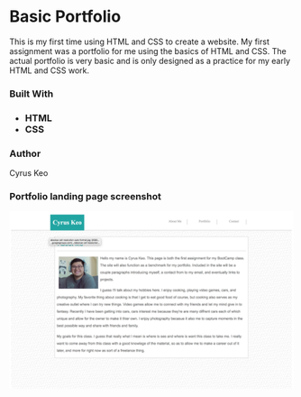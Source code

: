 # Basic Portfolio
<p>This is my first time using HTML and CSS to create a website. My first assignment was a portfolio for me using the basics of HTML and CSS. The actual portfolio is very basic and is only designed as a practice for my early HTML and CSS work.</p>

<h3>Built With<h3>
  <ul>
    <li> HTML </li>
    <li> CSS </li>
  </ul>
  
<h3> Author </h3>
<p> Cyrus Keo </p>

<h3> Portfolio landing page screenshot </h3>

<img src="./assets/images/screenshot.jpeg" alt="website screenshot">

